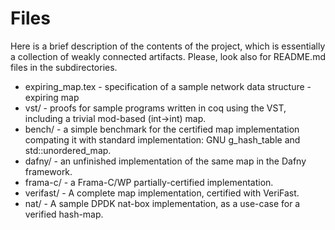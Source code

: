 # Files

Here is a brief description of the contents of the project, which is essentially a collection of weakly connected artifacts. Please, look also for README.md files in the subdirectories.

* expiring_map.tex - specification of a sample network data structure - expiring map
* vst/ - proofs for sample programs written in coq using the VST, including a trivial mod-based (int->int) map.
* bench/ - a simple benchmark for the certified map implementation compating it with standard implementation: GNU g_hash_table and std::unordered_map.
* dafny/ - an unfinished implementation of the same map in the Dafny framework.
* frama-c/ - a Frama-C/WP partially-certified implementation.
* verifast/ - A complete map implementation, certified with VeriFast.
* nat/ - A sample DPDK nat-box implementation, as a use-case for a verified hash-map.

